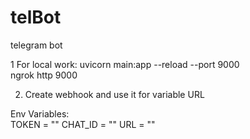 # telBot
telegram bot

1 For local work:
  uvicorn main:app --reload --port 9000  
  ngrok http 9000  

2. Create webhook and use it for variable URL

Env Variables:  
TOKEN = ""
CHAT_ID = ""
URL = ""
